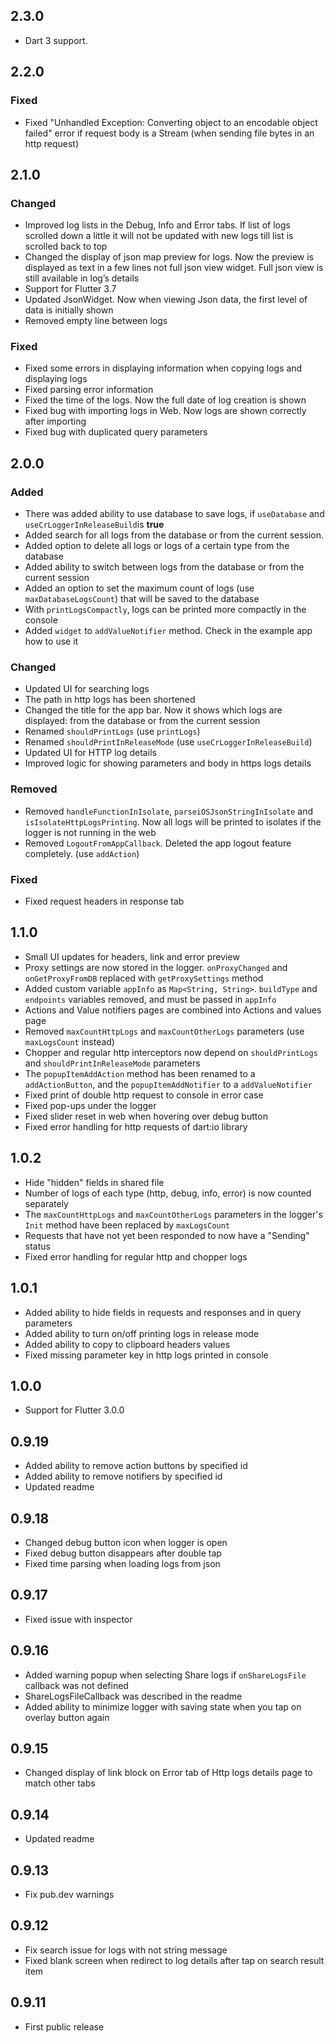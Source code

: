 ## 2.3.0

- Dart 3 support.

## 2.2.0

### Fixed

- Fixed "Unhandled Exception: Converting object to an encodable object failed" error if request body
  is a Stream (when sending file bytes in an http request)

## 2.1.0

### Changed

- Improved log lists in the Debug, Info and Error tabs. If list of logs scrolled down a little it
  will not be updated with new logs till list is scrolled back to top
- Changed the display of json map preview for logs. Now the preview is displayed as text in a few
  lines not full json view widget. Full json view is still available in log’s details
- Support for Flutter 3.7
- Updated JsonWidget. Now when viewing Json data, the first level of data is initially shown
- Removed empty line between logs

### Fixed

- Fixed some errors in displaying information when copying logs and displaying logs
- Fixed parsing error information
- Fixed the time of the logs. Now the full date of log creation is shown
- Fixed bug with importing logs in Web. Now logs are shown correctly after importing
- Fixed bug with duplicated query parameters

## 2.0.0

### Added

- There was added ability to use database to save logs, if `useDatabase`
  and `useCrLoggerInReleaseBuild`is **true**
- Added search for all logs from the database or from the current session.
- Added option to delete all logs or logs of a certain type from the database
- Added ability to switch between logs from the database or from the current session
- Added an option to set the maximum count of logs (use `maxDatabaseLogsCount`) that will be saved
  to the database
- With `printLogsCompactly`, logs can be printed more compactly in the console
- Added `widget` to `addValueNotifier` method. Check in the example app how to use it

### Changed

- Updated UI for searching logs
- The path in http logs has been shortened
- Changed the title for the app bar. Now it shows which logs are displayed: from the database or
  from the current session
- Renamed `shouldPrintLogs` (use `printLogs`)
- Renamed `shouldPrintInReleaseMode` (use `useCrLoggerInReleaseBuild`)
- Updated UI for HTTP log details
- Improved logic for showing parameters and body in https logs details

### Removed

- Removed `handleFunctionInIsolate`, `parseiOSJsonStringInIsolate` and `isIsolateHttpLogsPrinting`.
  Now all logs will be printed to isolates if the logger is not running in the web
- Removed `LogoutFromAppCallback`. Deleted the app logout feature completely. (use `addAction`)

### Fixed

- Fixed request headers in response tab

## 1.1.0

- Small UI updates for headers, link and error preview
- Proxy settings are now stored in the logger. `onProxyChanged` and `onGetProxyFromDB` replaced
  with `getProxySettings` method
- Added custom variable `appInfo` as `Map<String, String>`. `buildType` and `endpoints` variables
  removed, and must be passed in `appInfo`
- Actions and Value notifiers pages are combined into Actions and values page
- Removed `maxCountHttpLogs` and `maxCountOtherLogs` parameters (use `maxLogsCount` instead)
- Chopper and regular http interceptors now depend on `shouldPrintLogs`
  and `shouldPrintInReleaseMode`
  parameters
- The `popupItemAddAction` method has been renamed to a `addActionButton`, and
  the `popupItemAddNotifier` to a `addValueNotifier`
- Fixed print of double http request to console in error case
- Fixed pop-ups under the logger
- Fixed slider reset in web when hovering over debug button
- Fixed error handling for http requests of dart:io library

## 1.0.2

- Hide "hidden" fields in shared file
- Number of logs of each type (http, debug, info, error) is now counted separately
- The `maxCountHttpLogs` and `maxCountOtherLogs` parameters in the logger's `Init` method have been
  replaced by `maxLogsCount`
- Requests that have not yet been responded to now have a "Sending" status
- Fixed error handling for regular http and chopper logs

## 1.0.1

- Added ability to hide fields in requests and responses and in query parameters
- Added ability to turn on/off printing logs in release mode
- Added ability to copy to clipboard headers values
- Fixed missing parameter key in http logs printed in console

## 1.0.0

- Support for Flutter 3.0.0

## 0.9.19

- Added ability to remove action buttons by specified id
- Added ability to remove notifiers by specified id
- Updated readme

## 0.9.18

- Сhanged debug button icon when logger is open
- Fixed debug button disappears after double tap
- Fixed time parsing when loading logs from json

## 0.9.17

- Fixed issue with inspector

## 0.9.16

- Added warning popup when selecting Share logs if `onShareLogsFile` callback was not defined
- ShareLogsFileCallback was described in the readme
- Added ability to minimize logger with saving state when you tap on overlay button again

## 0.9.15

- Changed display of link block on Error tab of Http logs details page to match other tabs

## 0.9.14

- Updated readme

## 0.9.13

- Fix pub.dev warnings

## 0.9.12

- Fix search issue for logs with not string message
- Fixed blank screen when redirect to log details after tap on search result item

## 0.9.11

- First public release